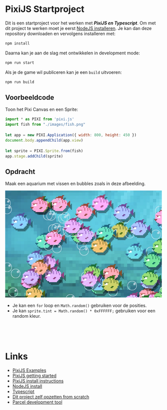 # PixiJS Startproject

Dit is een startproject voor het werken met ***PixiJS en Typescript***. Om met dit project te werken moet je eerst [NodeJS installeren](https://nodejs.org/en/). Je kan dan deze repository downloaden en vervolgens installeren met:

```bash
npm install
```

Daarna kan je aan de slag met ontwikkelen in development mode:

```bash
npm run start
```

Als je de game wil publiceren kan je een `build` uitvoeren:

```bash
npm run build
```
## Voorbeeldcode

Toon het Pixi Canvas en een Sprite:

```javascript
import * as PIXI from 'pixi.js'
import fish from "./images/fish.png"

let app = new PIXI.Application({ width: 800, height: 450 })
document.body.appendChild(app.view)

let sprite = PIXI.Sprite.from(fish)
app.stage.addChild(sprite)
```
## Opdracht

Maak een aquarium met vissen en bubbles zoals in deze afbeelding. 

![fishes](./src/images/opdracht.jpg)

- Je kan een `for` loop en `Math.random()` gebruiken voor de posities.
- Je kan `sprite.tint = Math.random() * 0xFFFFFF;` gebruiken voor een random kleur.

<br>
<br>
<br>

# Links

- [PixiJS Examples](https://pixijs.io/examples/)
- [PixiJS getting started](https://pixijs.io/guides/basics/getting-started.html)
- [PixiJS install instructions](https://github.com/pixijs/pixijs)
- [NodeJS install](https://nodejs.org/en/)
- [Typescript](https://www.typescriptlang.org)
- [Dit project zelf opzetten from scratch](./scratch.MD)
- [Parcel development tool](https://parceljs.org)